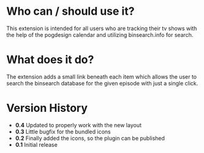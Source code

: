 # Who can / should use it?

This extension is intended for all users who are tracking their tv shows with the help of the pogdesign calendar and utilizing binsearch.info for search.

# What does it do?

The extension adds a small link beneath each item which allows the user to search the binsearch database for the given episode with just a single click.

# Version History

* **0.4** Updated to properly work with the new layout
* **0.3** Little bugfix for the bundled icons
* **0.2** Finally added the icons, so the plugin can be published
* **0.1** Initial release